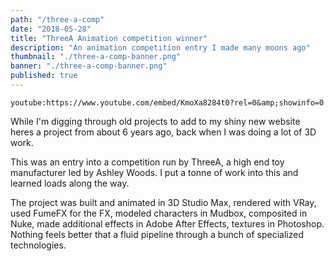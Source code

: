 ```yaml
---
path: "/three-a-comp"
date: "2018-05-28"
title: "ThreeA Animation competition winner"
description: "An animation competition entry I made many moons ago"
thumbnail: "./three-a-comp-banner.png"
banner: "./three-a-comp-banner.png"
published: true
---
```


`youtube:https://www.youtube.com/embed/KmoXa8284t0?rel=0&amp;showinfo=0`

While I'm digging through old projects to add to my shiny new website heres a project from about 6 years ago, back when I was doing a lot of 3D work.

This was an entry into a competition run by ThreeA, a high end toy manufacturer led by Ashley Woods. I put a tonne of work into this and learned loads along the way.

The project was built and animated in 3D Studio Max, rendered with VRay, used FumeFX for the FX, modeled characters in Mudbox, composited in Nuke, made additional effects in Adobe After Effects, textures in Photoshop. Nothing feels better that a fluid pipeline through a bunch of specialized technologies.
